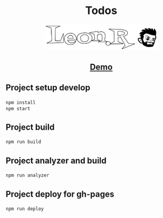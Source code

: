 <h1 align="center">Todos</h1>

<p align="center"><img src="./readme_assets/logo.svg" width="300"></p>

<h2 align="center"><a href="https://roman-leonchik.github.io/todos/">Demo</a></h2>

## Project setup develop

```
npm install
npm start
```

## Project build

```
npm run build
```

## Project analyzer and build

```
npm run analyzer
```

## Project deploy for gh-pages

```
npm run deploy
```
